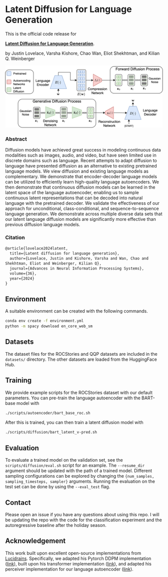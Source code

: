 # Latent Diffusion for Language Generation

This is the official code release for

[**Latent Diffusion for Language Generation**](https://arxiv.org/abs/2212.09462).

by Justin Lovelace, Varsha Kishore, Chao Wan, Eliot Shekhtman, and Kilian Q. Weinberger

![Figure](figures/method.png)

### Abstract
Diffusion models have achieved great success in modeling continuous data modalities such as images, audio, and video, but have seen limited use in discrete domains such as language. Recent attempts to adapt diffusion to language have presented diffusion as an alternative to existing pretrained language models. We view diffusion and existing language models as complementary. We demonstrate that encoder-decoder language models can be utilized to efficiently learn high-quality language autoencoders. We then demonstrate that continuous diffusion models can be learned in the latent space of the language autoencoder, enabling us to sample continuous latent representations that can be decoded into natural language with the pretrained decoder. We validate the effectiveness of our approach for unconditional, class-conditional, and sequence-to-sequence language generation. We demonstrate across multiple diverse data sets that our latent language diffusion models are significantly more effective than previous diffusion language models.

### Citation
```
@article{lovelace2024latent,
  title={Latent diffusion for language generation},
  author={Lovelace, Justin and Kishore, Varsha and Wan, Chao and Shekhtman, Eliot and Weinberger, Kilian Q},
  journal={Advances in Neural Information Processing Systems},
  volume={36},
  year={2024}
}
```


## Environment
A suitable environment can be created with the following commands. 
```bash
conda env create -f environment.yml
python -m spacy download en_core_web_sm
```

## Datasets

The dataset files for the ROCStories and QQP datasets are included in the `datasets/` directory. The other datasets are loaded from the HuggingFace Hub.

## Training

We provide example scripts for the ROCStories dataset with our default parameters. You can pre-train the language autoencoder with the BART-base model with
```bash
./scripts/autoencoder/bart_base_roc.sh
```

After this is trained, you can then train a latent diffusion model with
```bash
./scripts/diffusion/bart_latent_v-pred.sh
```

## Evaluation
To evaluate a trained model on the validation set, see the `scripts/diffusion/eval.sh` script for an example. The `--resume_dir` argument should be updated with the path of a trained model. Different sampling configurations can be explored by changing the `{num_samples, sampling_timesteps, sampler}` arguments. Running the evaluation on the test set can be done by using the `--eval_test` flag.

## Contact
Please open an issue if you have any questions about using this repo. I will be updating the repo with the code for the classification experiment and the autoregressive baseline after the holiday season.


## Acknowledgement
This work built upon excellent open-source implementations from [Lucidrains](https://github.com/lucidrains). Specifically, we adapted his Pytorch DDPM implementation ([link](https://github.com/lucidrains/denoising-diffusion-pytorch)), built upon his transformer implementation ([link](https://github.com/lucidrains/x-transformers)), and adapted his perceiver implementation for our language autoencoder ([link](https://github.com/lucidrains/flamingo-pytorch)).